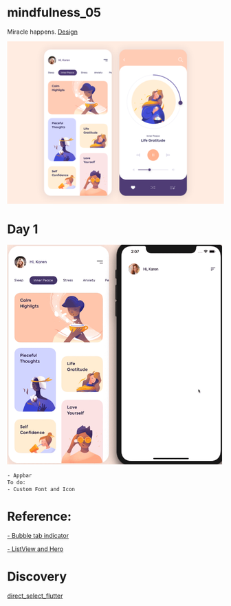 # mindfulness_05



Miracle happens. <a href="https://dribbble.com/shots/7424303-Mobile-App-Mindfulness">Design</a>

<img src ="design/mindfulness_05.png">



# Day 1

<img src ="process/day1.gif" width ="500">

    - Appbar
    To do:
    - Custom Font and Icon
# Reference:
<a href="https://pub.dev/packages/bubble_tab_indicator">- Bubble tab indicator</a>

<a href="https://www.youtube.com/watch?v=lrMCjIYpnjg&t=442s"> - ListView and Hero</a>


# Discovery
<a href="https://pub.dev/packages/direct_select_flutter">direct_select_flutter</a>

